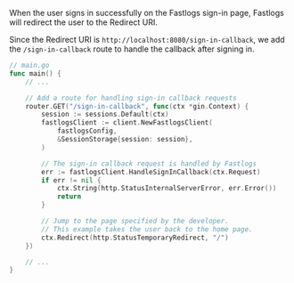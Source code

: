 When the user signs in successfully on the Fastlogs sign-in page, Fastlogs will redirect the user to the Redirect URI.

Since the Redirect URI is `http://localhost:8080/sign-in-callback`, we add the `/sign-in-callback` route to handle the callback after signing in.

```go
// main.go
func main() {
	// ...

	// Add a route for handling sign-in callback requests
	router.GET("/sign-in-callback", func(ctx *gin.Context) {
		session := sessions.Default(ctx)
		fastlogsClient := client.NewFastlogsClient(
			fastlogsConfig,
			&SessionStorage{session: session},
		)

		// The sign-in callback request is handled by Fastlogs
		err := fastlogsClient.HandleSignInCallback(ctx.Request)
		if err != nil {
			ctx.String(http.StatusInternalServerError, err.Error())
			return
		}

		// Jump to the page specified by the developer.
		// This example takes the user back to the home page.
		ctx.Redirect(http.StatusTemporaryRedirect, "/")
	})

	// ...
}
```
